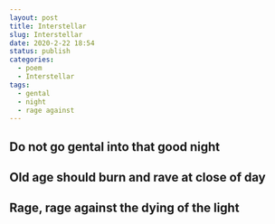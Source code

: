 ```yaml
---
layout: post
title: Interstellar
slug: Interstellar
date: 2020-2-22 18:54
status: publish
categories: 
  - poem
  - Interstellar
tags: 
  - gental
  - night
  - rage against
---
```


## Do not go gental into that good night
## Old age should burn and rave at close of day
## Rage, rage against the dying of the light
